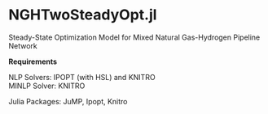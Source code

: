 # NGHTwoSteadyOpt.jl
Steady-State Optimization Model for Mixed Natural Gas-Hydrogen Pipeline Network

**Requirements**

NLP Solvers: IPOPT (with HSL) and KNITRO  
MINLP Solver: KNITRO

Julia Packages: JuMP, Ipopt, Knitro

